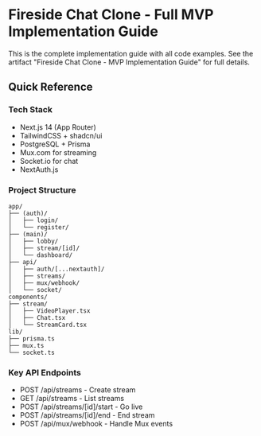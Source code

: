 # Fireside Chat Clone - Full MVP Implementation Guide

This is the complete implementation guide with all code examples.
See the artifact "Fireside Chat Clone - MVP Implementation Guide" for full details.

## Quick Reference

### Tech Stack
- Next.js 14 (App Router)
- TailwindCSS + shadcn/ui
- PostgreSQL + Prisma
- Mux.com for streaming
- Socket.io for chat
- NextAuth.js

### Project Structure
```
app/
├── (auth)/
│   ├── login/
│   └── register/
├── (main)/
│   ├── lobby/
│   ├── stream/[id]/
│   └── dashboard/
├── api/
│   ├── auth/[...nextauth]/
│   ├── streams/
│   ├── mux/webhook/
│   └── socket/
components/
├── stream/
│   ├── VideoPlayer.tsx
│   ├── Chat.tsx
│   └── StreamCard.tsx
lib/
├── prisma.ts
├── mux.ts
└── socket.ts
```

### Key API Endpoints
- POST /api/streams - Create stream
- GET /api/streams - List streams
- POST /api/streams/[id]/start - Go live
- POST /api/streams/[id]/end - End stream
- POST /api/mux/webhook - Handle Mux events
